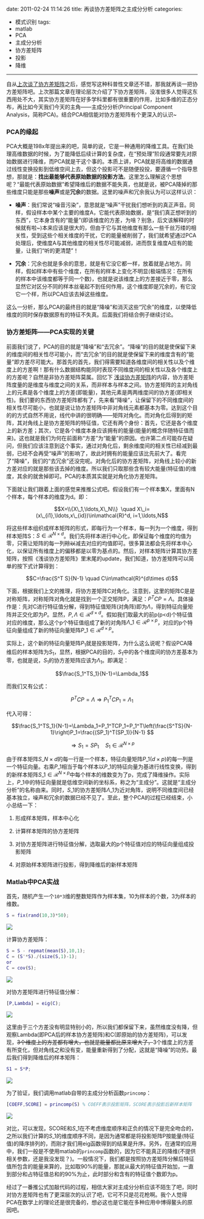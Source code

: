 date: 2011-02-24 11:14:26
title: 再谈协方差矩阵之主成分分析
categories:
- 模式识别
tags:
- matlab
- PCA
- 主成分分析
- 协方差矩阵
- 投影
- 降维
---

自从[上次谈了协方差矩阵](http://pinkyjie.com/2010/08/31/covariance/)之后，感觉写这种科普性文章还不错，那我就再谈一把协方差矩阵吧。上次那篇文章在理论层次介绍了下协方差矩阵，没准很多人觉得这东西用处不大，其实协方差矩阵在好多学科里都有很重要的作用，比如多维的正态分布，再比如今天我们今天的主角——主成分分析(Principal Component Analysis，简称PCA)。结合PCA相信能对协方差矩阵有个更深入的认识~

<!--more-->

### PCA的缘起

PCA大概是198x年提出来的吧，简单的说，它是一种通用的降维工具。在我们处理高维数据的时候，为了能降低后续计算的复杂度，在“预处理”阶段通常要先对原始数据进行降维，而PCA就是干这个事的。本质上讲，PCA就是将高维的数据通过线性变换投影到低维空间上去，但这个投影可不是随便投投，要遵循一个指导思想，那就是：**找出最能够代表原始数据的投影方法**。这里怎么理解这个思想呢？“最能代表原始数据”希望降维后的数据不能失真，也就是说，被PCA降掉的那些维度只能是那些**噪声**或是**冗余**的数据。这里的噪声和冗余我认为可以这样认识：


  * **噪声**：我们常说“噪音污染”，意思就是“噪声”干扰我们想听到的真正声音。同样，假设样本中某个主要的维度A，它能代表原始数据，是“我们真正想听到的东西”，它本身含有的“能量”(即该维度的方差，为啥？别急，后文该解释的时候就有啦~)本来应该是很大的，但由于它与其他维度有那么一些千丝万缕的相关性，受到这些个相关维度的干扰，它的能量被削弱了，我们就希望通过PCA处理后，使维度A与其他维度的相关性尽可能减弱，进而恢复维度A应有的能量，让我们“听的更清楚”！


  * **冗余**：冗余也就是多余的意思，就是有它没它都一样，放着就是占地方。同样，假如样本中有些个维度，在所有的样本上变化不明显(极端情况：在所有的样本中该维度都等于同一个数)，也就是说该维度上的方差接近于零，那么显然它对区分不同的样本丝毫起不到任何作用，这个维度即是冗余的，有它没它一个样，所以PCA应该去掉这些维度。


这么一分析，那么PCA的最终目的就是“降噪”和消灭这些“冗余”的维度，以使降低维度的同时保存数据原有的特征不失真。后面我们将结合例子继续讨论。

### 协方差矩阵——PCA实现的关键

前面我们说了，PCA的目的就是“降噪”和“去冗余”。“降噪”的目的就是使保留下来的维度间的相关性尽可能小，而“去冗余”的目的就是使保留下来的维度含有的“能量”即方差尽可能大。那首先的首先，我们得需要知道各维度间的相关性以及个维度上的方差啊！那有什么数据结构能同时表现不同维度间的相关性以及各个维度上的方差呢？自然是非协方差矩阵莫属。回忆下 [浅谈协方差矩阵](http://pinkyjie.com/2010/08/31/covariance/)的内容，协方差矩阵度量的是维度与维度之间的关系，而非样本与样本之间。协方差矩阵的主对角线上的元素是各个维度上的方差(即能量)，其他元素是两两维度间的协方差(即相关性)。我们要的东西协方差矩阵都有了，先来看“降噪”，让保留下的不同维度间的相关性尽可能小，也就是说让协方差矩阵中非对角线元素都基本为零。达到这个目的的方式自然不用说，线代中讲的很明确——矩阵对角化。而对角化后得到的矩阵，其对角线上是协方差矩阵的特征值，它还有两个身份：首先，它还是各个维度上的新方差；其次，它是各个维度本身应该拥有的能量(能量的概念伴随特征值而来)。这也就是我们为何在前面称“方差”为“能量”的原因。也许第二点可能存在疑问，但我们应该注意到这个事实，通过对角化后，剩余维度间的相关性已经减到最弱，已经不会再受“噪声”的影响了，故此时拥有的能量应该比先前大了。看完了“降噪”，我们的“去冗余”还没完呢。对角化后的协方差矩阵，对角线上较小的新方差对应的就是那些该去掉的维度。所以我们只取那些含有较大能量(特征值)的维度，其余的就舍掉即可。PCA的本质其实就是对角化协方差矩阵。

下面就让我们跟着上面的感觉来推推公式吧。假设我们有一个样本集X，里面有N个样本，每个样本的维度为d。即：

$$X=\\{X\_1,\ldots,X\_N\\}  \quad X\_i=(x\_{i1},\ldots,x\_{id})\in\mathcal{R}^d, i=1,\ldots,N$$

将这些样本组织成样本矩阵的形式，即每行为一个样本，每一列为一个维度，得到样本矩阵S：$S\in\mathcal{R}^{N\times d}$。我们先将样本进行中心化，即保证每个维度的均值为零，只需让矩阵的每一列<del>除以</del>减去对应的均值即可。很多算法都会先将样本中心化，以保证所有维度上的偏移都是以零为基点的。然后，对样本矩阵计算其协方差矩阵，按照《浅谈协方差矩阵》里末尾的update，我们知道，协方差矩阵可以简单的按下式计算得到：

$$C=\frac{S^T S}{N-1} \quad C\in\mathcal{R}^{d\times d}$$

下面，根据我们上文的推理，将协方差矩阵C对角化。注意到，这里的矩阵C是是对称矩阵，对称矩阵对角化就是找到一个正交矩阵P，满足：$P^TCP=\Lambda$。具体操作是：先对C进行特征值分解，得到特征值矩阵(对角阵)即为$\Lambda$，得到特征向量矩阵并正交化即为$P$。显然，$P,\Lambda\in\mathcal{R}^{d\times d}$。假如我们取最大的前p(p&lt;d)个特征值对应的维度，那么这个p个特征值组成了新的对角阵$\Lambda\_1\in\mathcal{R}^{p\times p}$，对应的p个特征向量组成了新的特征向量矩阵$P\_1\in\mathcal{R}^{d\times p}$。

实际上，这个新的特征向量矩阵$P_1$就是投影矩阵，为什么这么说呢？假设PCA降维后的样本矩阵为$S_1$，显然，根据PCA的目的，$S_1$中的各个维度间的协方差基本为零，也就是说，$S_1$的协方差矩阵应该为$\Lambda_1$。即满足：

$$\frac{S_1^TS_1}{N-1}=\Lambda_1$$

而我们又有公式：

$$P^TCP=\Lambda \Rightarrow P_1^TCP_1=\Lambda_1$$

代入可得：

$$\frac{S_1^TS_1}{N-1}=\Lambda_1=P_1^TCP_1=P_1^T\left(\frac{S^TS}{N-1}\right)P_1=\frac{(SP_1)^T(SP_1)}{N-1} $$

$$\Rightarrow S_1=SP_1 \quad S_1\in\mathcal{R}^{N\times p}$$

由于样本矩阵$S\_{N\times d}$的每一行是一个样本，特征向量矩阵$P\_{1(d\times p)}$的每一列是一个特征向量。右乘$P\_1$相当于每个样本以$P\_1$的特征向量为基进行线性变换，得到的新样本矩阵$S\_1\in\mathcal{R}^{N\times p}$中每个样本的维数变为了p，完成了降维操作。实际上，$P\_1$中的特征向量就是低维空间新的坐标系，称之为“主成分”。这就是“主成分分析”的名称由来。同时，$S\_1$的协方差矩阵$\Lambda\_1$为近对角阵，说明不同维度间已经基本独立，噪声和冗余的数据已经不见了。至此，整个PCA的过程已经结束，小小总结一下：


  1. 形成样本矩阵，样本中心化


  2. 计算样本矩阵的协方差矩阵


  3. 对协方差矩阵进行特征值分解，选取最大的p个特征值对应的特征向量组成投影矩阵


  4. 对原始样本矩阵进行投影，得到降维后的新样本矩阵


### Matlab中PCA实战

首先，随机产生一个`10*3`维的整数矩阵作为样本集，10为样本的个数，3为样本的维数。

``` matlab
S = fix(rand(10,3)*50);
```

![](/assets/images/covariance-pca-1.jpg)

计算协方差矩阵：

``` matlab
S = S - repmat(mean(S),10,1);
C = (S'*S)./(size(S,1)-1);
or
C = cov(S);
```

![](/assets/images/covariance-pca-2.jpg)

对协方差矩阵进行特征值分解：

``` matlab
[P,Lambda] = eig(C);
```

![](/assets/images/covariance-pca-3.jpg)

这里由于三个方差没有明显特别小的，所以我们都保留下来，虽然维度没有降，但观察Lambda(即PCA后的样本协方差矩阵)和C(即原始的协方差矩阵)，可以发现，<del>3个维度上的方差都有增大，也就是能量都比原来增大了，</del>3个维度上的方差有所变化，但对角线之和没有变，能量重新得到了分配，这就是“降噪”的功劳。最后我们得到降维后的样本矩阵：

``` matlab
S1 = S*P;
```

![](/assets/images/covariance-pca-4.jpg)

为了验证，我们调用matlab自带的主成分分析函数`princomp`：

``` matlab
[COEFF,SCORE] = princomp(S) % COEFF表示投影矩阵，SCORE表示投影后新样本矩阵
```

![](/assets/images/covariance-pca-5.jpg)

对比，可以发现，SCORE和$S\_1$在不考虑维度顺序和正负的情况下是完全吻合的，之所以我们计算的$S\_1$的维度顺序不同，是因为通常都是将投影矩阵P按能量(特征值)的降序排列的，而刚才我们用eig函数得到的结果是升序。另外，在通常的应用中，我们一般是不使用matlab的`princomp`函数的，因为它不能真正的降维(不提供相关参数，还是我没发现？)。一般情况下，我们都是按照协方差矩阵分解后特征值所包含的能量来算的，比如取90%的能量，那就从最大的特征值开始加，一直到部分和占特征值总和的90%为止，此时部分和含有的特征值个数即为p。

经过了一番推公式加敲代码的过程，相信大家对主成分分析应该不陌生了吧，同时对协方差矩阵也有了更深层次的认识了吧，它可不只是花花枪啊。我个人觉得PCA在数学上的理论还是很完备的，想必这也是它能在多种应用中博得鳌头的原因吧。

